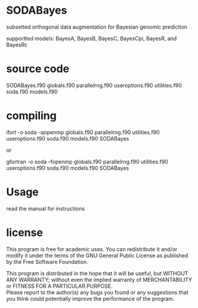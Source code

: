 # SODABayes
subsetted orthogonal data augmentation for Bayesian genomic prediction

supportted models: BayesA, BayesB, BayesC, BayesCpi, BayesR, and BayesRc
# source code
SODABayes.f90
globals.f90
parallelrng.f90
useroptions.f90
utilities.f90
soda.f90
models.f90
# compiling
ifort -o soda -qopenmp globals.f90 parallelrng.f90 utilities.f90 useroptions.f90 soda.f90 models.f90 SODABayes

or

gfortran -o soda -fopenmp globals.f90 parallelrng.f90 utilities.f90 useroptions.f90 soda.f90 models.f90 SODABayes
# Usage
read the manual for instructions

# license
This program is free for academic uses. You can redistribute it and/or modify it under the terms 
of the GNU General Public License as published by the Free Software Foundation.

This program is distributed in the hope that it will be useful, but WITHOUT ANY WARRANTY; 
without even the implied warranty of MERCHANTABILITY or FITNESS FOR A PARTICULAR PURPOSE.  
Please report to the author(s) any bugs you found or any suggestions that you think could 
potentially improve the performance of the program.
